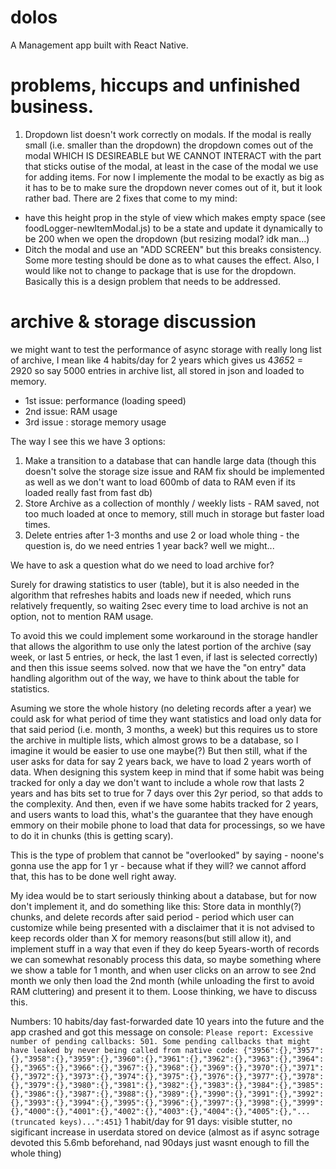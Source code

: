 # dolos

A Management app built with React Native.

# problems, hiccups and unfinished business.

1. Dropdown list doesn't work correctly on modals. If the modal is really small (i.e. smaller than the dropdown) the dropdown comes out of the modal WHICH IS DESIREABLE but WE CANNOT INTERACT with the part that sticks outise of the modal, at least in the case of the modal we use for adding items. For now I implemente the modal to be exactly as big as it has to be to make sure the dropdown never comes out of it, but it look rather bad. There are 2 fixes that come to my mind:

- have this height prop in the style of view which makes empty space (see foodLogger-newItemModal.js) to be a state and update it dynamically to be 200 when we open the dropdown (but resizing modal? idk man...)
- Ditch the modal and use an "ADD SCREEN" but this breaks consistency.
  Some more testing should be done as to what causes the effect. Also, I would like not to change to package that is use for the dropdown. Basically this is a design problem that needs to be addressed.

# archive & storage discussion

we might want to test the performance of async storage with really long list of archive, I mean like 4 habits/day for 2 years which gives us 4*365*2 = 2920 so say 5000 entries in archive list, all stored in json and loaded to memory.

- 1st issue: performance (loading speed)
- 2nd issue: RAM usage
- 3rd issue : storage memory usage

The way I see this we have 3 options:

1. Make a transition to a database that can handle large data (though this doesn't solve the storage size issue and RAM fix should be implemented as well as we don't want to load 600mb of data to RAM even if its loaded really fast from fast db)
2. Store Archive as a collection of monthly / weekly lists - RAM saved, not too much loaded at once to memory, still much in storage but faster load times.
3. Delete entries after 1-3 months and use 2 or load whole thing - the question is, do we need entries 1 year back? well we might...

We have to ask a question what do we need to load archive for?

Surely for drawing statistics to user (table), but it is also needed in the algorithm that refreshes habits and loads new if needed, which runs relatively frequently, so waiting 2sec every time to load archive is not an option, not to mention RAM usage.

To avoid this we could implement some workaround in the storage handler that allows the algorithm to use only the latest portion of the archive (say week, or last 5 entries, or heck, the last 1 even, if last is selected correctly) and then this issue seems solved. now that we have the "on entry" data handling algorithm out of the way, we have to think about the table for statistics.

Asuming we store the whole history (no deleting records after a year) we could ask for what period of time they want statistics and load only data for that said period (i.e. month, 3 months, a week) but this requires us to store the archive in multiple lists, which almost grows to be a database, so I imagine it would be easier to use one maybe(?)
But then still, what if the user asks for data for say 2 years back, we have to load 2 years worth of data. When designing this system keep in mind that if some habit was being tracked for only a day we don't want to include a whole row that lasts 2 years and has bits set to true for 7 days over this 2yr period, so that adds to the complexity. And then, even if we have some habits tracked for 2 years, and users wants to load this, what's the guarantee that they have enough emmory on their mobile phone to load that data for processings, so we have to do it in chunks (this is getting scary).

This is the type of problem that cannot be "overlooked" by saying - noone's gonna use the app for 1 yr - because what if they will? we cannot afford that, this has to be done well right away.

My idea would be to start seriously thinking about a database, but for now don't implement it, and do something like this:
Store data in monthly(?) chunks, and delete records after said period - period which user can customize while being presented with a disclaimer that it is not advised to keep records older than X for memory reasons(but still allow it), and implement stuff in a way that even if they do keep 5years-worth of records we can somewhat resonably process this data, so maybe something where we show a table for 1 month, and when user clicks on an arrow to see 2nd month we only then load the 2nd month (while unloading the first to avoid RAM cluttering) and present it to them. Loose thinking, we have to discuss this.

Numbers:
10 habits/day fast-forwarded date 10 years into the future and the app crashed and got this message on console:
`Please report: Excessive number of pending callbacks: 501. Some pending callbacks that might have leaked by never being called from native code: {"3956":{},"3957":{},"3958":{},"3959":{},"3960":{},"3961":{},"3962":{},"3963":{},"3964":{},"3965":{},"3966":{},"3967":{},"3968":{},"3969":{},"3970":{},"3971":{},"3972":{},"3973":{},"3974":{},"3975":{},"3976":{},"3977":{},"3978":{},"3979":{},"3980":{},"3981":{},"3982":{},"3983":{},"3984":{},"3985":{},"3986":{},"3987":{},"3988":{},"3989":{},"3990":{},"3991":{},"3992":{},"3993":{},"3994":{},"3995":{},"3996":{},"3997":{},"3998":{},"3999":{},"4000":{},"4001":{},"4002":{},"4003":{},"4004":{},"4005":{},"...(truncated keys)...":451}`
1 habit/day for 91 days: visible stutter, no sigificant increase in userdata stored on device (almost as if async sotrage devoted this 5.6mb beforehand, nad 90days just wasnt enough to fill the whole thing)
